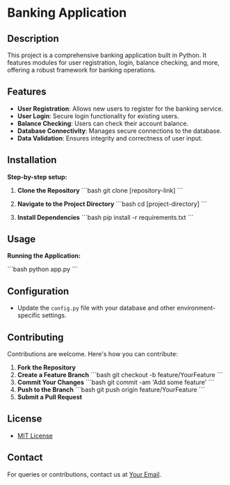 
# **Banking Application**

## **Description**

This project is a comprehensive banking application built in Python. It features modules for user registration, login, balance checking, and more, offering a robust framework for banking operations.

## **Features**

- **User Registration**: Allows new users to register for the banking service.
- **User Login**: Secure login functionality for existing users.
- **Balance Checking**: Users can check their account balance.
- **Database Connectivity**: Manages secure connections to the database.
- **Data Validation**: Ensures integrity and correctness of user input.

## **Installation**

**Step-by-step setup:**

1. **Clone the Repository**
   \`\`\`bash
   git clone [repository-link]
   \`\`\`

2. **Navigate to the Project Directory**
   \`\`\`bash
   cd [project-directory]
   \`\`\`

3. **Install Dependencies**
   \`\`\`bash
   pip install -r requirements.txt
   \`\`\`

## **Usage**

**Running the Application:**

\`\`\`bash
python app.py
\`\`\`

## **Configuration**

- Update the `config.py` file with your database and other environment-specific settings.

## **Contributing**

Contributions are welcome. Here's how you can contribute:

1. **Fork the Repository**
2. **Create a Feature Branch**
   \`\`\`bash
   git checkout -b feature/YourFeature
   \`\`\`
3. **Commit Your Changes**
   \`\`\`bash
   git commit -am 'Add some feature'
   \`\`\`
4. **Push to the Branch**
   \`\`\`bash
   git push origin feature/YourFeature
   \`\`\`
5. **Submit a Pull Request**

## **License**

- [MIT License](LICENSE)

## **Contact**

For queries or contributions, contact us at [Your Email](mailto:ivankokalovic@protonmail.ch).

